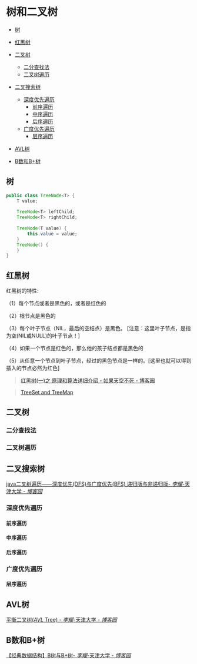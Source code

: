 # 树和二叉树

- [树](#树)
- [红黑树](#红黑树)

- [二叉树](#二叉树)
  - [二分查找法](#二分查找法)
  - [二叉树遍历](#二叉树遍历)
- [二叉搜索树](#二叉搜索树)

  - [深度优先遍历](#深度优先遍历)
    - [前序遍历](#前序遍历)
    - [中序遍历](#中序遍历)
    - [后序遍历](#后序遍历)
  - [广度优先遍历](#广度优先遍历)
    - [层序遍历](#层序遍历)
- [AVL树](#avl树)

- [B数和B+树](#b树和b树)

## 树

```java
public class TreeNode<T> {  
    T value;  
          
    TreeNode<T> leftChild;  
    TreeNode<T> rightChild;  
  
    TreeNode(T value) {  
        this.value = value;  
    }  
    TreeNode() {  
    }     
}
```



## 红黑树

红黑树的特性:

（1）每个节点或者是黑色的，或者是红色的

（2）根节点是黑色的

（3）每个叶子节点（NIL，最后的空结点）是黑色。 [注意：这里叶子节点，是指为空(NIL或NULL)的叶子节点！]

（4）如果一个节点是红色的，那么他的孩子结点都是黑色的

（5）从任意一个节点到叶子节点，经过的黑色节点是一样的。[这里也就可以得到插入的节点必然为红色]

> [红黑树(一)之 原理和算法详细介绍 - 如果天空不死 - 博客园](http://www.cnblogs.com/skywang12345/p/3245399.html)

> [TreeSet and TreeMap](https://github.com/CarpenterLee/JCFInternals/blob/049c84bb65a3114ba4b8355d83c490fb9b26c6af/markdown/5-TreeSet%20and%20TreeMap.md)



## 二叉树

### 二分查找法

### 二叉树遍历

## 二叉搜索树

[java二叉树遍历——深度优先(DFS)与广度优先(BFS) 递归版与非递归版- *李耀*-天津大学 - *博客园*](https://www.cnblogs.com/liyao0312/p/11401019.html)

### 深度优先遍历

#### 前序遍历

#### 中序遍历

#### 后序遍历

### 广度优先遍历

#### 层序遍历

## AVL树

[平衡二叉树(*AVL* Tree) - *李耀*-天津大学 - *博客园*](https://www.baidu.com/link?url=XNlCZBPdrScwP2k8yU9vFadGwjpR1V-fLx05UbQ8jHzyzaJ4KE_X-NszvgyAlIFz-4Bh-dqSyQTQeb3st5xSQ_&wd=&eqid=a68a7c4d00280517000000035d613f41)

## B数和B+树

[【经典数据结构】B树与B+树- *李耀*-天津大学 - *博客园*](https://www.cnblogs.com/liyao0312/p/11406229.html)



